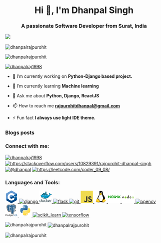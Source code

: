 <h1 align="center">Hi 👋, I'm Dhanpal Singh</h1>
<h3 align="center">A passionate Software Developer from Surat, India</h3>
<img src="https://mir-s3-cdn-cf.behance.net/project_modules/1400/0d78e063230683.5aa9bd41627d0.gif" />

<p align="left"> <img src="https://komarev.com/ghpvc/?username=dhanpalrajpurohit&label=Profile%20views&color=0e75b6&style=flat" alt="dhanpalrajpurohit" /> </p>

<p align="left"> <a href="https://github.com/ryo-ma/github-profile-trophy"><img src="https://github-profile-trophy.vercel.app/?username=dhanpalrajpurohit" alt="dhanpalrajpurohit" /></a> </p>

<p align="left"> <a href="https://twitter.com/dhanpalraj1998" target="blank"><img src="https://img.shields.io/twitter/follow/dhanpalraj1998?logo=twitter&style=for-the-badge" alt="dhanpalraj1998" /></a> </p>

- 🔭 I’m currently working on **Python-Django based project.**

- 🌱 I’m currently learning **Machine learning**

- 💬 Ask me about **Python, Django, ReactJS**

- 📫 How to reach me **rajpurohitdhanpal@gmail.com**

- ⚡ Fun fact **I always use light IDE theme.**

### Blogs posts
<!-- BLOG-POST-LIST:START -->
<!-- BLOG-POST-LIST:END -->

<h3 align="left">Connect with me:</h3>
<p align="left">
<a href="https://twitter.com/dhanpalraj1998" target="blank"><img align="center" src="https://raw.githubusercontent.com/rahuldkjain/github-profile-readme-generator/master/src/images/icons/Social/twitter.svg" alt="dhanpalraj1998" height="30" width="40" /></a>
<a href="https://stackoverflow.com/users/https://stackoverflow.com/users/10829391/rajpurohit-dhanpal-singh" target="blank"><img align="center" src="https://raw.githubusercontent.com/rahuldkjain/github-profile-readme-generator/master/src/images/icons/Social/stack-overflow.svg" alt="https://stackoverflow.com/users/10829391/rajpurohit-dhanpal-singh" height="30" width="40" /></a>
<a href="https://medium.com/@dhanpal" target="blank"><img align="center" src="https://raw.githubusercontent.com/rahuldkjain/github-profile-readme-generator/master/src/images/icons/Social/medium.svg" alt="@dhanpal" height="30" width="40" /></a>
<a href="https://www.leetcode.com/https://leetcode.com/coder_09_08/" target="blank"><img align="center" src="https://raw.githubusercontent.com/rahuldkjain/github-profile-readme-generator/master/src/images/icons/Social/leet-code.svg" alt="https://leetcode.com/coder_09_08/" height="30" width="40" /></a>
</p>

<h3 align="left">Languages and Tools:</h3>
<p align="left"> <a href="https://www.w3schools.com/cpp/" target="_blank" rel="noreferrer"> <img src="https://raw.githubusercontent.com/devicons/devicon/master/icons/cplusplus/cplusplus-original.svg" alt="cplusplus" width="40" height="40"/> </a> <a href="https://www.djangoproject.com/" target="_blank" rel="noreferrer"> <img src="https://cdn.worldvectorlogo.com/logos/django.svg" alt="django" width="40" height="40"/> </a> <a href="https://www.docker.com/" target="_blank" rel="noreferrer"> <img src="https://raw.githubusercontent.com/devicons/devicon/master/icons/docker/docker-original-wordmark.svg" alt="docker" width="40" height="40"/> </a> <a href="https://flask.palletsprojects.com/" target="_blank" rel="noreferrer"> <img src="https://www.vectorlogo.zone/logos/pocoo_flask/pocoo_flask-icon.svg" alt="flask" width="40" height="40"/> </a> <a href="https://git-scm.com/" target="_blank" rel="noreferrer"> <img src="https://www.vectorlogo.zone/logos/git-scm/git-scm-icon.svg" alt="git" width="40" height="40"/> </a> <a href="https://developer.mozilla.org/en-US/docs/Web/JavaScript" target="_blank" rel="noreferrer"> <img src="https://raw.githubusercontent.com/devicons/devicon/master/icons/javascript/javascript-original.svg" alt="javascript" width="40" height="40"/> </a> <a href="https://www.linux.org/" target="_blank" rel="noreferrer"> <img src="https://raw.githubusercontent.com/devicons/devicon/master/icons/linux/linux-original.svg" alt="linux" width="40" height="40"/> </a> <a href="https://www.nginx.com" target="_blank" rel="noreferrer"> <img src="https://raw.githubusercontent.com/devicons/devicon/master/icons/nginx/nginx-original.svg" alt="nginx" width="40" height="40"/> </a> <a href="https://nodejs.org" target="_blank" rel="noreferrer"> <img src="https://raw.githubusercontent.com/devicons/devicon/master/icons/nodejs/nodejs-original-wordmark.svg" alt="nodejs" width="40" height="40"/> </a> <a href="https://opencv.org/" target="_blank" rel="noreferrer"> <img src="https://www.vectorlogo.zone/logos/opencv/opencv-icon.svg" alt="opencv" width="40" height="40"/> </a> <a href="https://www.postgresql.org" target="_blank" rel="noreferrer"> <img src="https://raw.githubusercontent.com/devicons/devicon/master/icons/postgresql/postgresql-original-wordmark.svg" alt="postgresql" width="40" height="40"/> </a> <a href="https://www.python.org" target="_blank" rel="noreferrer"> <img src="https://raw.githubusercontent.com/devicons/devicon/master/icons/python/python-original.svg" alt="python" width="40" height="40"/> </a> <a href="https://scikit-learn.org/" target="_blank" rel="noreferrer"> <img src="https://upload.wikimedia.org/wikipedia/commons/0/05/Scikit_learn_logo_small.svg" alt="scikit_learn" width="40" height="40"/> </a> <a href="https://www.tensorflow.org" target="_blank" rel="noreferrer"> <img src="https://www.vectorlogo.zone/logos/tensorflow/tensorflow-icon.svg" alt="tensorflow" width="40" height="40"/> </a> </p>

<p><img align="left" src="https://github-readme-stats.vercel.app/api/top-langs?username=dhanpalrajpurohit&show_icons=true&locale=en&layout=compact" alt="dhanpalrajpurohit" /></p>

<p>&nbsp;<img align="center" src="https://github-readme-stats.vercel.app/api?username=dhanpalrajpurohit&show_icons=true&locale=en" alt="dhanpalrajpurohit" /></p>

<p><img align="center" src="https://github-readme-streak-stats.herokuapp.com/?user=dhanpalrajpurohit&" alt="dhanpalrajpurohit" /></p>
